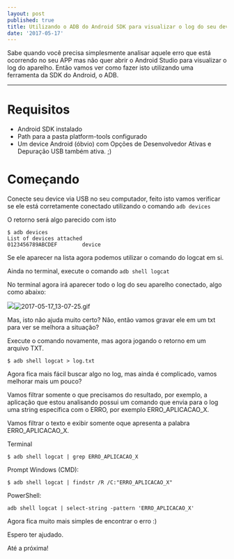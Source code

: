```yaml
---
layout: post
published: true
title: Utilizando o ADB do Android SDK para visualizar o log do seu device Android.
date: '2017-05-17'
---
```


Sabe quando você precisa simplesmente analisar aquele erro que está ocorrendo no seu APP
mas não quer abrir o Android Studio para visualizar o log do aparelho. Então vamos ver como 
fazer isto utilizando uma ferramenta da SDK do Android, o ADB.  

---  

# Requisitos

* Android SDK instalado
* Path para a pasta platform-tools configurado
* Um device Android (óbvio) com Opções de Desenvolvedor Ativas e Depuração USB também ativa. ;)

# Começando

Conecte seu device via USB no seu computador, feito isto vamos verificar se ele está corretamente conectado utilizando o comando `adb devices`

O retorno será algo parecido com isto

```
$ adb devices
List of devices attached
0123456789ABCDEF        device

```

Se ele aparecer na lista agora podemos utilizar o comando do logcat em si.

Ainda no terminal, execute o comando `adb shell logcat`

No terminal agora irá aparecer todo o log do seu aparelho conectado, algo como abaixo:

![]({{site.baseurl}}/img/2017-05-17_13-07-25.gif)![2017-05-17_13-07-25.gif]({{site.baseurl}}/img/2017-05-17_13-07-25.gif)


Mas, isto não ajuda muito certo? Não, então vamos gravar ele em um txt para ver se melhora a situação?

Execute o comando novamente, mas agora jogando o retorno em um arquivo TXT.

```
$ adb shell logcat > log.txt

```

Agora fica mais fácil buscar algo no log, mas ainda é complicado, vamos melhorar mais um pouco?

Vamos filtrar somente o que precisamos do resultado, por exemplo, a aplicação que estou analisando possui um comando que envia para o log uma string específica com o ERRO, por exemplo ERRO_APLICACAO_X.

Vamos filtrar o texto e exibir somente oque apresenta a palabra ERRO_APLICACAO_X.

Terminal

```
$ adb shell logcat | grep ERRO_APLICACAO_X
```

Prompt Windows (CMD):

```
$ adb shell logcat | findstr /R /C:"ERRO_APLICACAO_X"

```

PowerShell:


```
adb shell logcat | select-string -pattern 'ERRO_APLICACAO_X'

```

Agora fica muito mais simples de encontrar o erro :)

Espero ter ajudado.

Até a próxima!

